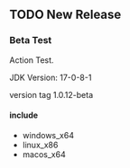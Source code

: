 ## TODO New Release

### Beta Test

Action Test.

JDK Version: 17-0-8-1

version tag 1.0.12-beta

#### include

- windows_x64
- linux_x86
- macos_x64
